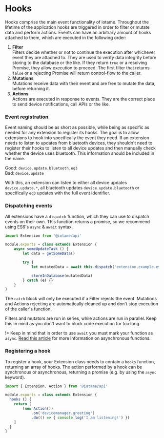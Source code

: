 # Hooks
Hooks comprise the main event functionality of iotame. Throughout the lifetime of the application hooks are triggered in order to filter or mutate data and perform actions. Events can have an arbitrary amount of hooks attached to them, which are executed in the following order:

1. **Filter**  
  Filters decide whether or not to continue the execution after whichever event they are attached to. They are used to verify data integrity before storing to the database or the like. If they return `true` or a resolving Promise, they allow execution to proceed. The first filter that returns `false` or a rejecting Promise will return control-flow to the caller.
2. **Mutations**  
  Mutations receive data with their event and are free to mutate the data, before returning it.
3. **Actions**  
  Actions are executed in response to events. They are the correct place to send device notifications, call APIs or the like.

### Event registration
Event naming should be as short as possible, while being as specific as needed for any extension to register its hooks. The goal is to allow extensions to hook into specifically the event they need. If an extension needs to listen to updates from bluetooth devices, they shouldn't need to register their hooks to listen to all device updates and then manually check whether the device uses bluetooth. This information should be included in the name.

Good: `device.update.bluetooth.eq3`  
Bad: `device.update`

With this, an extension can listen to either all device updates `device.update.*`, all bluetooth updates `device.update.bluetooth` or specifically `eq3` updates with the full event identifier.

### Dispatching events
All extensions have a `dispatch` function, which they can use to dispatch events on their own. This function returns a promise, so we recommend using ES6's `async` & `await` syntax.

```js
import Extension from '@iotame/api'

module.exports = class extends Extension {
    async someUpdateTask () {
        let data = getSomeData()

        try {
            let mutatedData = await this.dispatch('extension.example.event', data)

            storeInDatabase(mutatedData)
        } catch (e) {}
    }
}
```

The `catch` block will only be executed if a Filter rejects the event. Mutations and Actions rejecting are automatically cleaned up and don't stop execution of the caller's function.

Filters and mutators are run in series, while actions are run in parallel. Keep this in mind as you don't want to block code execution for too long.

!> Keep in mind that in order to use `await` you must mark your function as `async`. [Read this article](https://ponyfoo.com/articles/understanding-javascript-async-await) for more information on asynchronous functions.

### Registering a hook
To register a hook, your Extension class needs to contain a `hooks` function, returning an array of hooks. The action performed by a hook can be synchronous or asynchronous, returning a promise (e.g. by using the `async` keyword).

```js
import { Extension, Action } from '@iotame/api'

module.exports = class extends Extension {
  hooks () {
    return [
        (new Action())
            .on('devicemanager.greeting')
            .do(() => { console.log('I am listening!') })
    ]
  }
}
```
